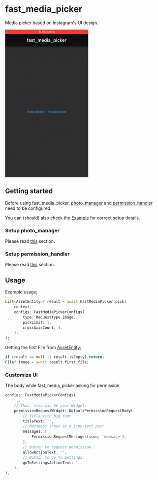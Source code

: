 # fast_media_picker

Media picker based on Instagram's UI design.

![fast_media_picker](https://github.com/furkansarihan/fast_media_picker/raw/assets/assets/fast_media_picker.gif)

## Getting started
Before using fast_media_picker, [photo_manager](https://pub.dev/packages/photo_manager) and [permission_handler](https://pub.dev/packages/permission_handler) need to be configured.

You can (should) also check the [Example](https://github.com/furkansarihan/fast_media_picker/tree/main/example) for correct setup details.
### Setup photo_manager
Please read [this](https://pub.dev/packages/photo_manager#configure-native-platforms) section.

### Setup permission_handler
Please read [this](https://pub.dev/packages/permission_handler#setup) section.


## Usage

Example usage;

```dart
List<AssetEntity>? result = await FastMediaPicker.pick(
    context,
    configs: FastMediaPickerConfigs(
        type: RequestType.image,
        pickLimit: 1,
        crossAxisCount: 4,
    ),
);
```

Getting the first File from [AssetEntity](https://pub.dev/packages/photo_manager#get-assets-assetentity);

```dart
if (result == null || result.isEmpty) return;
File? image = await result.first.file;
```

### Customize UI

The body while fast_media_picker asking for permission.

```dart
configs: FastMediaPickerConfigs(
    ...
    // This, also can be your Widget.
    permissionRequestWidget: DefaultPermissionRequestBody(
        // Title with big font.
        titleText: '',
        // Messages shows as a icon-text pair.
        messages: [
            PermissionRequestMessages(icon, 'message'),
        ],
        // Button to request permission.
        allowActionText: '',
        // Button to go to Settings.
        goToSettingsActionText: '',
    ),
),
```